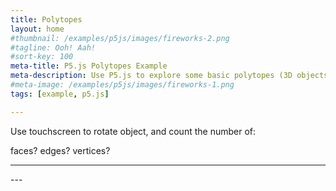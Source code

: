 ```yaml
---
title: Polytopes
layout: home
#thumbnail: /examples/p5js/images/fireworks-2.png
#tagline: Ooh! Aah!
#sort-key: 100
meta-title: P5.js Polytopes Example
meta-description: Use P5.js to explore some basic polytopes (3D objects with "flat" faces)!
#meta-image: /examples/p5js/images/fireworks-1.png
tags: [example, p5.js]

---
```


<div id="sketch-holder" markdown="1">

Use touchscreen to rotate object, and count the number of:

faces?
edges?
vertices?

---

<script src="https://cdnjs.cloudflare.com/ajax/libs/p5.js/0.6.1/p5.min.js"></script>
<script src="https://code.jquery.com/jquery-3.4.1.min.js"></script>
<script>

// // lock scroll position, but retain settings for later
// var scrollPosition = [
//   self.pageXOffset || document.documentElement.scrollLeft || document.body.scrollLeft,
//   self.pageYOffset || document.documentElement.scrollTop  || document.body.scrollTop
// ];
// var html = jQuery('html'); // it would make more sense to apply this to body, but IE7 won't have that
// html.data('scroll-position', scrollPosition);
// html.data('previous-overflow', html.css('overflow'));
// html.css('overflow', 'hidden');
// window.scrollTo(scrollPosition[0], scrollPosition[1]);


document.body.ontouchmove = (e) => { e.preventDefault; return false; }; 

function setup() {
createCanvas(710, 400, WEBGL);
}

let s = 128;

function draw() {
background(250);
let radius = width * 1.5;

//drag to move the world.
orbitControl(5,5);

normalMaterial();
rotateX(-s/13);
rotateY(s);


push();
box(s, s, s);
pop();

}

</script>
</div>
---
